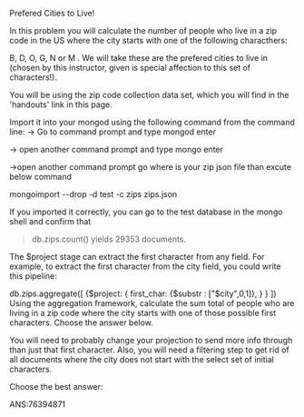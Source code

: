 Prefered Cities to Live!

In this problem you will calculate the number of people who live in a zip code in the US where the city starts with one of the following characthers:

B, D, O, G, N or M .
We will take these are the prefered cities to live in (chosen by this instructor, given is special affection to this set of characters!).

You will be using the zip code collection data set, which you will find in the 'handouts' link in this page.

Import it into your mongod using the following command from the command line:
-> Go to command prompt and type mongod enter

-> open another command prompt and type mongo enter

->open another command prompt go where is your zip json file than excute below command

mongoimport --drop -d test -c zips zips.json

If you imported it correctly, you can go to the test database in the mongo shell and confirm that

> db.zips.count()
yields 29353 documents.

The $project stage can extract the first character from any field. For example, to extract the first character from the city field, you could write this pipeline:

db.zips.aggregate([
    {$project:
     {
    first_char: {$substr : ["$city",0,1]},
     }
   }
])
Using the aggregation framework, calculate the sum total of people who are living in a zip code where the city starts with one of those possible first characters. Choose the answer below.

You will need to probably change your projection to send more info through than just that first character. Also, you will need a filtering step to get rid of all documents where the city does not start with the select set of initial characters.

Choose the best answer:

ANS:76394871